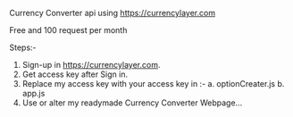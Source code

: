 Currency Converter api using https://currencylayer.com

Free and 100 request per month

Steps:-
1. Sign-up in https://currencylayer.com.
2. Get access key after Sign in.
3. Replace my access key with your access key in :-
  a. optionCreater.js
  b. app.js      
5. Use or alter my readymade Currency Converter Webpage...
